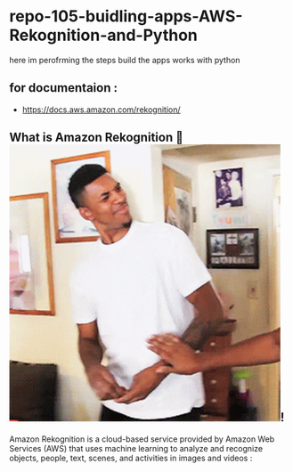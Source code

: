 # repo-105-buidling-apps-AWS-Rekognition-and-Python
here im perofrming the steps build the apps works with python

## for documentaion :
* https://docs.aws.amazon.com/rekognition/

## What is Amazon Rekognition 🤔![alt text](image-1.png)!
 Amazon Rekognition is a cloud-based service provided by Amazon Web Services (AWS) that uses machine learning to analyze and recognize objects, people, text, scenes, and activities in images and videos :


